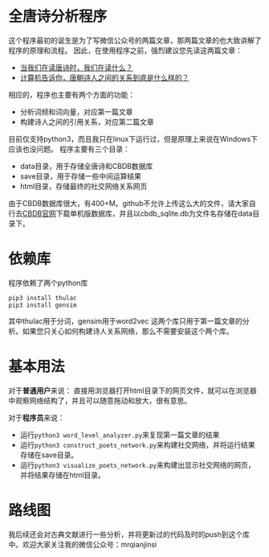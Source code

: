 # 全唐诗分析程序
这个程序最初的诞生是为了写微信公众号的两篇文章，那两篇文章的也大致讲解了程序的原理和流程。
因此，在使用程序之前，强烈建议您先读这两篇文章：
- [当我们在读唐诗时，我们在读什么？](https://mp.weixin.qq.com/s?__biz=MzI0NTUxMjgyOA==&mid=2247483724&idx=1&sn=9fe912aaaa2757eec2634a95931e1c6a&chksm=e94c2e5fde3ba749e4e364644d6b68d004b295a6864606c79f710b4b0e7e5d07ac3e89481012&mpshare=1&scene=1&srcid=0314cTnPXrmiKE1tR18sIV5m&pass_ticket=LmF1XSUkX6AZUuMnsPEO3vBZgEqfwt9frF%2F%2FATtYfAWYcIhzbawA0%2FclwgYNC1u%2F#rd)
- [计算机告诉你，唐朝诗人之间的关系到底是什么样的？](https://mp.weixin.qq.com/s?__biz=MzI0NTUxMjgyOA==&mid=2247483750&idx=1&sn=dd883b547a3fc4343a3dcce1abea3719&chksm=e94c2e75de3ba7631ffd7abff8a89ea56fda63b2f3d3bb81fd845ef5fd3e9207b41230900288&mpshare=1&scene=1&srcid=0314HdoeYueFNse6H7j18qfx&pass_ticket=P5NYT1vI3xq6gboRVFuq64N9z2Yp0ADF4pMH3nRnXAhGuoM7eROG8O2lhVg%2BIvoR#rd)

相应的，程序也主要有两个方面的功能：
- 分析词频和词向量，对应第一篇文章
- 构建诗人之间的引用关系，对应第二篇文章

目前仅支持python3，而且我只在linux下运行过，但是原理上来说在Windows下应该也没问题。
程序主要有三个目录：
- data目录，用于存储全唐诗和CBDB数据库
- save目录，用于存储一些中间运算结果
- html目录，存储最终的社交网络关系网页

由于CBDB数据库很大，有400+M。github不允许上传这么大的文件，请大家自行去[CBDB官网](http://projects.iq.harvard.edu/chinesecbdb/%E4%B8%8B%E8%BC%89cbdb%E5%96%AE%E6%A9%9F%E7%89%88)下载单机版数据库，并且以cbdb_sqlite.db为文件名存储在data目录下。
# 依赖库
程序依赖了两个python库
``` shell
pip3 install thulac
pip3 install gensim
```
其中thulac用于分词，gensim用于word2vec
这两个库只用于第一篇文章的分析。如果您只关心如何构建诗人关系网络，那么不需要安装这个两个库。

# 基本用法
对于**普通用户**来说：
直接用浏览器打开html目录下的网页文件，就可以在浏览器中观察网络结构了，并且可以随意拖动和放大，很有意思。

对于**程序员**来说：
- 运行`python3 word_level_analyzer.py`来复现第一篇文章的结果
- 运行`python3 construct_poets_network.py`来构建社交网络，并将运行结果存储在save目录。
- 运行`python3 visualize_poets_network.py`来构建出显示社交网络的网页，并将结果存储在html目录。
# 路线图
我后续还会对古典文献进行一些分析，并将更新过的代码及时的push到这个库中。欢迎大家关注我的微信公众号：mrqianjinsi

